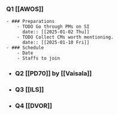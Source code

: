 ### Q1 [[AWOS]]
	- ### Preparations
		- TODO Go through PMs on SI
		  date:: [[2025-01-02 Thu]]
		- TODO Collect CMs worth mentioning.
		  date:: [[2025-01-10 Fri]]
	- ### Schedule
		- Date
		- Staffs to join
- ### Q2 [[PD70]] by [[Vaisala]]
- ### Q3 [[ILS]]
- ### Q4 [[DVOR]]